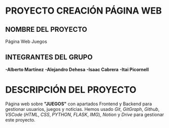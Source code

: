# PROYECTO CREACIÓN PÁGINA WEB
## NOMBRE DEL PROYECTO
Página Web Juegos
## INTEGRANTES DEL GRUPO
**-Alberto Martínez**
**-Alejandro Dehesa**
**-Isaac Cabrera**
**-Itai Picornell**
# DESCRIPCIÓN DEL PROYECTO
Página web sobre **"JUEGOS"** con apartados Frontend y Backend para gestionar usuarios, juegos y noticias. Hemos usado *Git*, *GitGraph*, *Github*, *VSCode* (*HTML*, *CSS*, *PYTHON*, *FLASK*, *IMG*), *Notion* y *Drive* para gestionar este proyecto.

